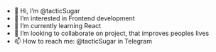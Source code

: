- 👋 Hi, I’m @tacticSugar
- 👀 I’m interested in Frontend development
- 🌱 I’m currently learning React
- 💞️ I’m looking to collaborate on project, that improves peoples lives
- 📫 How to reach me: @tacticSugar in Telegram

<!---
tacticSugar/tacticSugar is a ✨ special ✨ repository because its `README.md` (this file) appears on your GitHub profile.
You can click the Preview link to take a look at your changes.
--->
